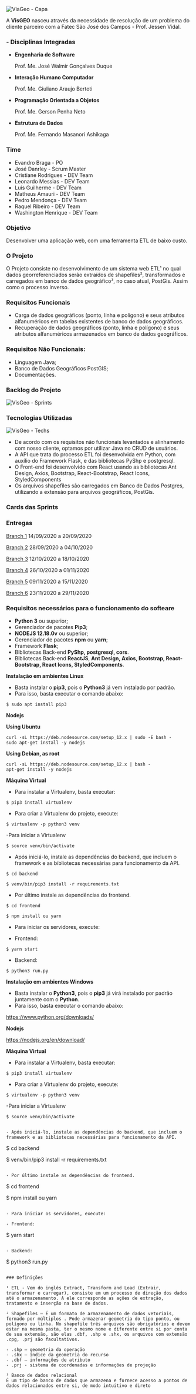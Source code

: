 ![ViaGeo - Capa](https://user-images.githubusercontent.com/56441371/93688444-5704dc80-fa9c-11ea-8bed-fdac35ce7337.png)

A **VisGEO** nasceu através da necessidade de resolução de um problema do cliente parceiro com a Fatec São José dos Campos - Prof. Jessen Vidal.

### - Disciplinas Integradas

- **Engenharia de Software**

    Prof. Me. José Walmir Gonçalves Duque

- **Interação Humano Computador**

    Prof. Me. Giuliano Araujo Bertoti

- **Programação Orientada a Objetos**

    Prof. Me. Gerson Penha Neto

- **Estrutura de Dados**

    Prof. Me. Fernando Masanori Ashikaga

### Time

- Evandro Braga - PO
- José Danrley - Scrum Master
- Cristiane Rodrigues - DEV Team
- Leonardo Messias  - DEV Team
- Luis Guilherme - DEV Team
- Matheus Amauri - DEV Team
- Pedro Mendonça - DEV Team
- Raquel Ribeiro - DEV Team
- Washington Henrique - DEV Team

### Objetivo

Desenvolver uma aplicação web, com uma ferramenta ETL de baixo custo.

### O Projeto

O Projeto consiste no desenvolvimento de um sistema web ETL¹ no qual dados georreferenciados serão extraídos de shapefiles², transformados e carregados em banco de dados geográfico³, no caso atual, PostGis. Assim como o processo inverso.

### Requisitos Funcionais

- Carga de dados geográficos (ponto, linha e polígono) e seus atributos alfanuméricos em tabelas existentes de banco de dados geográficos.
- Recuperação de dados geográficos (ponto, linha e polígono) e seus atributos alfanuméricos armazenados em banco de dados geográficos.

### Requisitos Não Funcionais:

- Linguagem Java;
- Banco de Dados Geográficos PostGIS;
- Documentações.

### Backlog do Projeto

![VisGeo - Sprints](https://user-images.githubusercontent.com/56441371/93688814-1fe3fa80-fa9f-11ea-9183-93dbc3749f5a.png)

### Tecnologias Utilizadas

![VisGeo - Techs](https://user-images.githubusercontent.com/56441371/93688825-3c803280-fa9f-11ea-9408-bd07d27aad71.png)

- De acordo com os requisitos não funcionais levantados e alinhamento com nosso cliente, optamos por utilizar Java no CRUD de usuários.
- A API que trata do processo ETL foi desenvolvida em Python, com auxílio do Framework Flask, e das bibliotecas PyShp e postgresql.
- O Front-end foi desenvolvido com React usando as bibliotecas Ant Design, Axios, Bootstrap, React-Bootstrap, React Icons, StyledComponents
- Os arquivos shapefiles são carregados em Banco de Dados Postgres, utilizando a extensão para arquivos geográficos, PostGis.

### Cards das Sprints

### Entregas

[Branch 1](https://github.com/JDanrley/VisGeo-ETL/tree/Sprint-1) 14/09/2020 a 20/09/2020

[Branch 2](https://github.com/JDanrley/VisGeo-ETL/tree/Sprint-2) 28/09/2020 a 04/10/2020

[Branch 3](https://github.com/JDanrley/VisGeo-ETL/tree/Sprint-3) 12/10/2020 a 18/10/2020

[Branch 4](https://github.com/JDanrley/VisGeo-ETL/tree/Sprint-4) 26/10/2020 a 01/11/2020

[Branch 5](https://github.com/JDanrley/VisGeo-ETL/tree/Sprint-5) 09/11/2020 a 15/11/2020

[Branch 6](https://github.com/JDanrley/VisGeo-ETL/tree/Sprint-6) 23/11/2020 a 29/11/2020

### Requisitos necessários para o funcionamento do softeare

- **Python 3** ou superior;
- Gerenciador de pacotes **Pip3**;
- **NODEJS 12.18.0v** ou superior;
- Gerenciador de pacotes **npm** ou **yarn**;
- Framework **Flask**;
- Bibliotecas Back-end **PyShp, postgresql, cors**.
- Bibliotecas Back-end **ReactJS**, **Ant Design, Axios, Bootstrap, React-Bootstrap, React Icons, StyledComponents**.

**Instalação em ambientes Linux**

- Basta instalar o **pip3**, pois o **Python3** já vem instalado por padrão.
- Para isso, basta executar o comando abaixo:

```
$ sudo apt install pip3
```

**Nodejs**


**Using Ubuntu**
```
curl -sL https://deb.nodesource.com/setup_12.x | sudo -E bash -
sudo apt-get install -y nodejs
```

**Using Debian, as root**
```
curl -sL https://deb.nodesource.com/setup_12.x | bash -
apt-get install -y nodejs
```

**Máquina Virtual**

- Para instalar a Virtualenv, basta executar:

```
$ pip3 install virtualenv
```

- Para criar a Virtualenv do projeto, execute:

```
$ virtualenv -p python3 venv
```

-Para iniciar a Virtualenv
```
$ source venv/bin/activate
```

- Após iniciá-lo, instale as dependências do backend, que incluem o framework e as bibliotecas necessárias para funcionamento da API.

```
$ cd backend

$ venv/bin/pip3 install -r requirements.txt
```

- Por último instale as dependências do frontend.

```
$ cd frontend

$ npm install ou yarn
```

- Para iniciar os servidores, execute:


- Frontend:

```
$ yarn start
```

- Backend:

```
$ python3 run.py
```

**Instalação em ambientes Windows**

- Basta instalar o **Python3**, pois o **pip3** já virá instalado por padrão juntamente com o **Python**.
- Para isso, basta executar o comando abaixo:

https://www.python.org/downloads/

**Nodejs**


https://nodejs.org/en/download/


**Máquina Virtual**

- Para instalar a Virtualenv, basta executar:

```
$ pip3 install virtualenv
```

- Para criar a Virtualenv do projeto, execute:

```
$ virtualenv -p python3 venv
```

-Para iniciar a Virtualenv
```
$ source venv/bin/activate
```
```

- Após iniciá-lo, instale as dependências do backend, que incluem o framework e as bibliotecas necessárias para funcionamento da API.

```
$ cd backend

$ venv/bin/pip3 install -r requirements.txt
```

- Por último instale as dependências do frontend.

```
$ cd frontend

$ npm install ou yarn
```

- Para iniciar os servidores, execute:

- Frontend:

```
$ yarn start
```

- Backend:

```
$ python3 run.py
```

### Definições

¹ ETL - Vem do inglês Extract, Transform and Load (Extrair, transformar e carregar), consiste em um processo de direção dos dados até o armazenamento. A ele corresponde as ações de extração, tratamento e inserção na base de dados.

² Shapefiles – É um formato de armazenamento de dados vetoriais, formado por múltiplos . Pode armazenar geometria do tipo ponto, ou polígono ou linha. No shapefile três arquivos são obrigatórios e devem estar na mesma pasta, ter o mesmo nome e diferente entre si por conta de sua extensão, são elas .dbf, .shp e .shx, os arquivos com extensão .cpg, .prj são facultativos.

- .shp – geometria da operação
- .shx – índice da geometria do recurso
- .dbf – informações de atributo
- .prj - sistema de coordenadas e informações de projeção

³ Banco de dados relacional
É um tipo de banco de dados que armazena e fornece acesso a pontos de dados relacionados entre si, de modo intuitivo e direto
